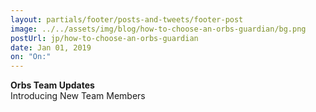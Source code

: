```yaml
---
layout: partials/footer/posts-and-tweets/footer-post
image: ../../assets/img/blog/how-to-choose-an-orbs-guardian/bg.png
postUrl: jp/how-to-choose-an-orbs-guardian
date: Jan 01, 2019
on: "On:"
---
```


**Orbs Team Updates**\
Introducing New Team Members
